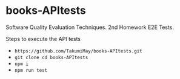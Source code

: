 # books-APItests
Software Quality Evaluation Techniques. 2nd Homework E2E Tests.

Steps to execute the API tests 
- `https://github.com/TakumiMay/books-APItests.git`
- `git clone cd books-APItests`
- `npm i`
- `npm run test`